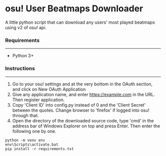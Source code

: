 # osu! User Beatmaps Downloader

A little python script that can download any users' most played beatmaps using v2 of osu! api. 

### Requirements
___
* Python 3+

### Instructions
___
1. Go to your osu! settings and at the very bottom in the OAuth section, and click on New OAuth Application
1. Give any application name, and enter https://example.com in the URL. Then register application.
1. Copy 'Client ID' into config.py instead of 0 and the 'Client Secret' between the quotes. Change browser to 'firefox' if logged into osu! through that.
1. Open the directory of the downloaded source code, type 'cmd' in the address bar of Windows Explorer on top and press Enter. Then enter the following one by one.
```
python -m venv env
env\Scripts\activate.bat
pip install -r requirements.txt
